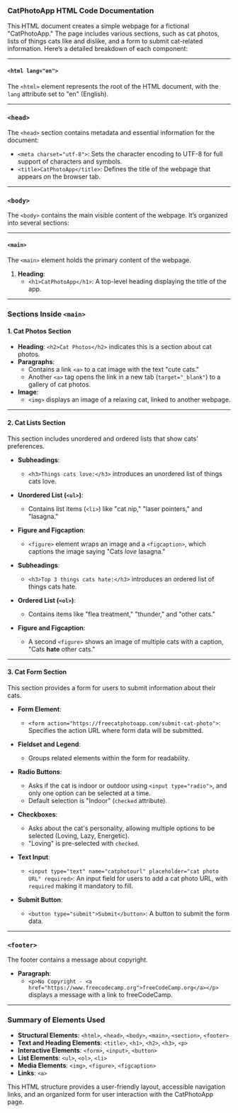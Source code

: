 ### CatPhotoApp HTML Code Documentation

This HTML document creates a simple webpage for a fictional "CatPhotoApp." The page includes various sections, such as cat photos, lists of things cats like and dislike, and a form to submit cat-related information. Here’s a detailed breakdown of each component:

---

#### `<html lang="en">`
The `<html>` element represents the root of the HTML document, with the `lang` attribute set to "en" (English).

---

### `<head>`
The `<head>` section contains metadata and essential information for the document:

- `<meta charset="utf-8">`: Sets the character encoding to UTF-8 for full support of characters and symbols.
- `<title>CatPhotoApp</title>`: Defines the title of the webpage that appears on the browser tab.

---

### `<body>`
The `<body>` contains the main visible content of the webpage. It’s organized into several sections:

---

#### `<main>`
The `<main>` element holds the primary content of the webpage.

1. **Heading**:
   - `<h1>CatPhotoApp</h1>`: A top-level heading displaying the title of the app.

---

### Sections Inside `<main>`

#### 1. **Cat Photos Section**

- **Heading**: `<h2>Cat Photos</h2>` indicates this is a section about cat photos.
- **Paragraphs**:
  - Contains a link `<a>` to a cat image with the text "cute cats."
  - Another `<a>` tag opens the link in a new tab (`target="_blank"`) to a gallery of cat photos.
- **Image**:
  - `<img>` displays an image of a relaxing cat, linked to another webpage.

---

#### 2. **Cat Lists Section**

This section includes unordered and ordered lists that show cats' preferences.

- **Subheadings**:
  - `<h3>Things cats love:</h3>` introduces an unordered list of things cats love.
- **Unordered List (`<ul>`)**:
  - Contains list items (`<li>`) like "cat nip," "laser pointers," and "lasagna."
- **Figure and Figcaption**:
  - `<figure>` element wraps an image and a `<figcaption>`, which captions the image saying "Cats *love* lasagna."

- **Subheadings**:
  - `<h3>Top 3 things cats hate:</h3>` introduces an ordered list of things cats hate.
- **Ordered List (`<ol>`)**:
  - Contains items like "flea treatment," "thunder," and "other cats."
- **Figure and Figcaption**:
  - A second `<figure>` shows an image of multiple cats with a caption, "Cats **hate** other cats."

---

#### 3. **Cat Form Section**

This section provides a form for users to submit information about their cats.

- **Form Element**:
  - `<form action="https://freecatphotoapp.com/submit-cat-photo">`: Specifies the action URL where form data will be submitted.

- **Fieldset and Legend**:
  - Groups related elements within the form for readability.
  
- **Radio Buttons**:
  - Asks if the cat is indoor or outdoor using `<input type="radio">`, and only one option can be selected at a time.
  - Default selection is "Indoor" (`checked` attribute).

- **Checkboxes**:
  - Asks about the cat's personality, allowing multiple options to be selected (Loving, Lazy, Energetic).
  - "Loving" is pre-selected with `checked`.

- **Text Input**:
  - `<input type="text" name="catphotourl" placeholder="cat photo URL" required>`: An input field for users to add a cat photo URL, with `required` making it mandatory to fill.

- **Submit Button**:
  - `<button type="submit">Submit</button>`: A button to submit the form data.

---

### `<footer>`
The footer contains a message about copyright.

- **Paragraph**:
  - `<p>No Copyright - <a href="https://www.freecodecamp.org">freeCodeCamp.org</a></p>` displays a message with a link to freeCodeCamp.

---

### Summary of Elements Used

- **Structural Elements**: `<html>`, `<head>`, `<body>`, `<main>`, `<section>`, `<footer>`
- **Text and Heading Elements**: `<title>`, `<h1>`, `<h2>`, `<h3>`, `<p>`
- **Interactive Elements**: `<form>`, `<input>`, `<button>`
- **List Elements**: `<ul>`, `<ol>`, `<li>`
- **Media Elements**: `<img>`, `<figure>`, `<figcaption>`
- **Links**: `<a>`

This HTML structure provides a user-friendly layout, accessible navigation links, and an organized form for user interaction with the CatPhotoApp page.

